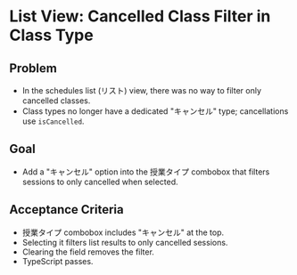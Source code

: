 # List View: Cancelled Class Filter in Class Type

## Problem
- In the schedules list (リスト) view, there was no way to filter only cancelled classes.
- Class types no longer have a dedicated "キャンセル" type; cancellations use `isCancelled`.

## Goal
- Add a "キャンセル" option into the 授業タイプ combobox that filters sessions to only cancelled when selected.

## Acceptance Criteria
- 授業タイプ combobox includes "キャンセル" at the top.
- Selecting it filters list results to only cancelled sessions.
- Clearing the field removes the filter.
- TypeScript passes.
